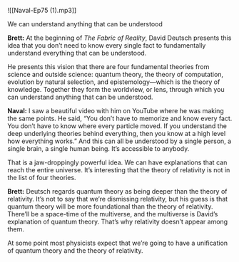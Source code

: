 
![[Naval-Ep75 (1).mp3]]


We can understand anything that can be understood

**Brett:** At the beginning of _The Fabric of Reality_, David Deutsch presents this idea that you don’t need to know every single fact to fundamentally understand everything that can be understood.

He presents this vision that there are four fundamental theories from science and outside science: quantum theory, the theory of computation, evolution by natural selection, and epistemology—which is the theory of knowledge. Together they form the worldview, or lens, through which you can understand anything that can be understood.

**Naval:** I saw a beautiful video with him on YouTube where he was making the same points. He said, “You don’t have to memorize and know every fact. You don’t have to know where every particle moved. If you understand the deep underlying theories behind everything, then you know at a high level how everything works.” And this can all be understood by a single person, a single brain, a single human being. It’s accessible to anybody.

That is a jaw-droppingly powerful idea. We can have explanations that can reach the entire universe. It’s interesting that the theory of relativity is not in the list of four theories.

**Brett:** Deutsch regards quantum theory as being deeper than the theory of relativity. It’s not to say that we’re dismissing relativity, but his guess is that quantum theory will be more foundational than the theory of relativity. There’ll be a space-time of the multiverse, and the multiverse is David’s explanation of quantum theory. That’s why relativity doesn’t appear among them.

At some point most physicists expect that we’re going to have a unification of quantum theory and the theory of relativity.